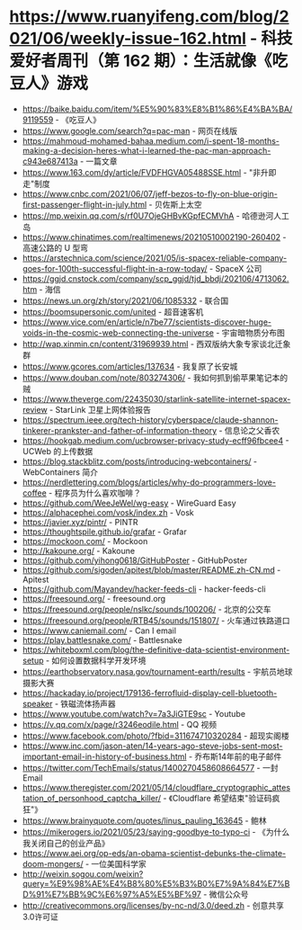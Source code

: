 # https://www.ruanyifeng.com/blog/2021/06/weekly-issue-162.html - 科技爱好者周刊（第 162 期）：生活就像《吃豆人》游戏

- https://baike.baidu.com/item/%E5%90%83%E8%B1%86%E4%BA%BA/9119559 - 《吃豆人》
- https://www.google.com/search?q=pac-man - 网页在线版
- https://mahmoud-mohamed-bahaa.medium.com/i-spent-18-months-making-a-decision-heres-what-i-learned-the-pac-man-approach-c943e687413a - 一篇文章
- https://www.163.com/dy/article/FVDFHGVA05488SSE.html - "非升即走"制度
- https://www.cnbc.com/2021/06/07/jeff-bezos-to-fly-on-blue-origin-first-passenger-flight-in-july.html - 贝佐斯上太空
- https://mp.weixin.qq.com/s/rf0U7OjeGHBvKGpfECMVhA - 哈德逊河人工岛
- https://www.chinatimes.com/realtimenews/20210510002190-260402 - 高速公路的 U 型弯
- https://arstechnica.com/science/2021/05/is-spacex-reliable-company-goes-for-100th-successful-flight-in-a-row-today/ - SpaceX 公司
- https://ggjd.cnstock.com/company/scp_ggjd/tjd_bbdj/202106/4713062.htm - 海信
- https://news.un.org/zh/story/2021/06/1085332 - 联合国
- https://boomsupersonic.com/united - 超音速客机
- https://www.vice.com/en/article/n7be77/scientists-discover-huge-voids-in-the-cosmic-web-connecting-the-universe - 宇宙暗物质分布图
- http://wap.xinmin.cn/content/31969939.html - 西双版纳大象专家谈北迁象群
- https://www.gcores.com/articles/137634 - 我复原了长安城
- https://www.douban.com/note/803274306/ - 我如何抓到偷苹果笔记本的贼
- https://www.theverge.com/22435030/starlink-satellite-internet-spacex-review - StarLink 卫星上网体验报告
- https://spectrum.ieee.org/tech-history/cyberspace/claude-shannon-tinkerer-prankster-and-father-of-information-theory - 信息论之父香农
- https://hookgab.medium.com/ucbrowser-privacy-study-ecff96fbcee4 - UCWeb 的上传数据
- https://blog.stackblitz.com/posts/introducing-webcontainers/ - WebContainers 简介
- https://nerdlettering.com/blogs/articles/why-do-programmers-love-coffee - 程序员为什么喜欢咖啡？
- https://github.com/WeeJeWel/wg-easy - WireGuard Easy
- https://alphacephei.com/vosk/index.zh - Vosk
- https://javier.xyz/pintr/ - PINTR
- https://thoughtspile.github.io/grafar - Grafar
- https://mockoon.com/ - Mockoon
- http://kakoune.org/ - Kakoune
- https://github.com/yihong0618/GitHubPoster - GitHubPoster
- https://github.com/sigoden/apitest/blob/master/README.zh-CN.md - Apitest
- https://github.com/Mayandev/hacker-feeds-cli - hacker-feeds-cli
- https://freesound.org/ - freesound.org
- https://freesound.org/people/nslkc/sounds/100206/ - 北京的公交车
- https://freesound.org/people/RTB45/sounds/151807/ - 火车通过铁路道口
- https://www.caniemail.com/ - Can I email
- https://play.battlesnake.com/ - Battlesnake
- https://whiteboxml.com/blog/the-definitive-data-scientist-environment-setup - 如何设置数据科学开发环境
- https://earthobservatory.nasa.gov/tournament-earth/results - 宇航员地球摄影大赛
- https://hackaday.io/project/179136-ferrofluid-display-cell-bluetooth-speaker - 铁磁流体扬声器
- https://www.youtube.com/watch?v=7a3JiGTE9sc - Youtube
- https://v.qq.com/x/page/r3246eodile.html - QQ 视频
- https://www.facebook.com/photo/?fbid=311674710320284 - 超现实阁楼
- https://www.inc.com/jason-aten/14-years-ago-steve-jobs-sent-most-important-email-in-history-of-business.html - 乔布斯14年前的电子邮件
- https://twitter.com/TechEmails/status/1400270458608664577 - 一封 Email
- https://www.theregister.com/2021/05/14/cloudflare_cryptographic_attestation_of_personhood_captcha_killer/ - 《Cloudflare 希望结束"验证码疯狂"》
- https://www.brainyquote.com/quotes/linus_pauling_163645 - 鲍林
- https://mikerogers.io/2021/05/23/saying-goodbye-to-typo-ci - 《为什么我关闭自己的创业产品》
- https://www.aei.org/op-eds/an-obama-scientist-debunks-the-climate-doom-mongers/ - 一位美国科学家
- http://weixin.sogou.com/weixin?query=%E9%98%AE%E4%B8%80%E5%B3%B0%E7%9A%84%E7%BD%91%E7%BB%9C%E6%97%A5%E5%BF%97 - 微信公众号
- http://creativecommons.org/licenses/by-nc-nd/3.0/deed.zh - 创意共享3.0许可证